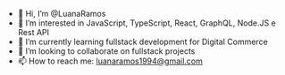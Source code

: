 - 👋 Hi, I’m @LuanaRamos
- 👀 I’m interested in JavaScript, TypeScript, React, GraphQL, Node.JS e Rest API
- 🌱 I’m currently learning fullstack development for Digital Commerce
- 💞️ I’m looking to collaborate on fullstack projects
- 📫 How to reach me: luanaramos1994@gmail.com

<!---
LuanaRamos/LuanaRamos is a ✨ special ✨ repository because its `README.md` (this file) appears on your GitHub profile.
You can click the Preview link to take a look at your changes.
--->
